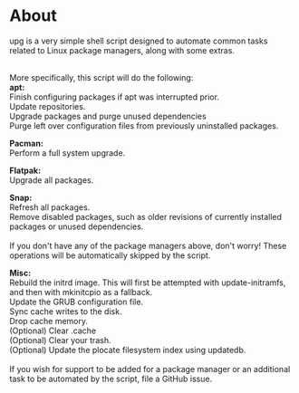 # About
upg is a very simple shell script designed to automate common tasks related to Linux package managers, along with some extras.<br>
<br>

More specifically, this script will do the following:<br>
**apt:**
<br>Finish configuring packages if apt was interrupted prior.
<br>Update repositories.
<br>Upgrade packages and purge unused dependencies
<br>Purge left over configuration files from previously uninstalled packages.<br>

**Pacman:**
<br>Perform a full system upgrade.

**Flatpak:**
<br>Upgrade all packages.

**Snap:**
<br>Refresh all packages.
<br>Remove disabled packages, such as older revisions of currently installed packages or unused dependencies.<br>
<br>
If you don't have any of the package managers above, don't worry! These operations will be automatically skipped by the script.
<br>

**Misc:**
<br>Rebuild the initrd image. This will first be attempted with update-initramfs, and then with mkinitcpio as a fallback.<br>
Update the GRUB configuration file.<br>
Sync cache writes to the disk.<br>
Drop cache memory.<br>
(Optional) Clear .cache<br>
(Optional) Clear your trash.<br>
(Optional) Update the plocate filesystem index using updatedb.<br>
<br>
If you wish for support to be added for a package manager or an additional task to be automated by the script, file a GitHub issue.